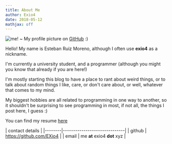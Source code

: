 ```yaml
---
title: About Me
author: Exio4
date: 2018-05-12
mathjax: off
---
```



![me!](https://avatars2.githubusercontent.com/u/852810?s=320&v=4)
~ My profile picture on [GitHub](https://github.com/EXio4) :)


Hello! My name is Esteban Ruiz Moreno, although I often use **exio4** as a nickname.

I'm currently a university student, and a programmer (although you might you know that already if you are here!)

I'm mostly starting this blog to have a place to rant about weird things, or to talk about random things I like, care, or don't care about, or well, whatever that comes to my mind.

My biggest hobbies are all related to programming in one way to another, so it shouldn't be surprising to see programming in most, if not all, the things I post here, I guess :)

You can find my resume [here](/pages/resume/)

| contact details                       |
|--------|------------------------------|
| github | <https://github.com/EXio4>   |
| email  |  me **at** exio4 **dot** xyz |

